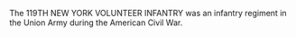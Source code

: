 The 119TH NEW YORK VOLUNTEER INFANTRY was an infantry regiment in the Union Army during the American Civil War.
